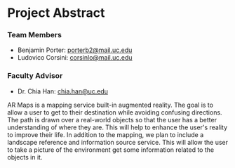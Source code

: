 # Project Abstract
### Team Members
- Benjamin Porter: porterb2@mail.uc.edu
- Ludovico Corsini: corsinlo@mail.uc.edu

### Faculty Advisor
- Dr. Chia Han: chia.han@uc.edu

AR Maps is a mapping service built-in augmented reality. The goal is to allow a user to get to their destination while avoiding confusing directions. The path is drawn over a real-world objects so that the user has a better understanding of where they are. This will help to enhance the user's reality to improve their life. In addition to the mapping, we plan to include a landscape reference and information source service. This will allow the user to take a picture of the environment get some information related to the objects in it.

